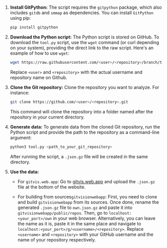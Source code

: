 1. **Install GitPython:**
   The script requires the `gitpython` package, which also includes `gitdb` and `smmap` as dependencies. You can install `GitPython` using pip:

    ```bash
    pip install gitpython
    ```

2. **Download the Python script:**
   The Python script is stored on GitHub. To download the `tool.py` script, use the `wget` command (or curl depending on your system), providing the direct link to the raw script. Here's an example of how to use `wget`:

    ```bash
    wget https://raw.githubusercontent.com/<user>/<repository>/branch/tool.py
    ```

   Replace `<user>` and `<repository>` with the actual username and repository name on Github.

3. **Clone the Git repository:**
   Clone the repository you want to analyze. For instance:

    ```bash
    git clone https://github.com/<user>/<repository>.git
    ```

   This command will clone the repository into a folder named after the repository in your current directory.

4. **Generate data:**
   To generate data from the cloned Git repository, run the Python script and provide the path to the repository as a command-line argument:

    ```bash
    python3 tool.py <path_to_your_git_repository>
    ```

   After running the script, a `.json.gz` file will be created in the same directory.

5. **Use the data:**

   - For `gitvis.web.app`: Go to [gitvis.web.app](https://gitvis.web.app) and upload the `.json.gz` file at the bottom of the website.

   - For building from sources`gitvisionwebapp`: First, you need to clone and build `gitvisionwebapp` from its sources. Once done, rename the generated `.json.gz` file to `own.json.gz` and paste it into `gitvisionwebapp/public/repos`. Then, go to `localhost:<your_port>/own` in your web browser. Alternatively, you can leave the name as it is, paste it in the same place and navigate to `localhost:<your_port>/g/<username>/<repository>`. Replace `<username>` and `<repository>` with your GitHub username and the name of your repository respectively.
